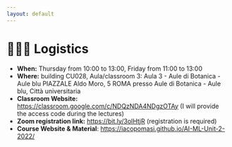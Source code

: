 ```yaml
---
layout: default
---
```


# 👷🏼‍♂️ Logistics 


- **When:** Thursday from 10:00 to 13:00, Friday from 11:00 to 13:00
- **Where:** building CU028, Aula/classroom 3: Aula 3 - Aule di Botanica - Aule blu   PIAZZALE Aldo Moro, 5 ROMA presso Aule di Botanica - Aule blu, Città universitaria
- **Classroom Website:** https://classroom.google.com/c/NDQzNDA4NDgzOTAy (I will provide the access code during the lectures)
- **Zoom registration link:** https://bit.ly/3olHtjR (registration is required)
- **Course Website & Material**: https://iacopomasi.github.io/AI-ML-Unit-2-2022/